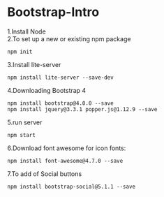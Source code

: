 # Bootstrap-Intro

1.Install Node\
2.To set up a new or existing npm package
```
npm init
```
3.Install lite-server
```
npm install lite-server --save-dev
```
4.Downloading Bootstrap 4
```
npm install bootstrap@4.0.0 --save
npm install jquery@3.3.1 popper.js@1.12.9 --save
```
5.run server
```
npm start
```
6.Download font awesome for icon fonts:
```
npm install font-awesome@4.7.0 --save
```
7.To add of Social buttons 
```
npm install bootstrap-social@5.1.1 --save
```
